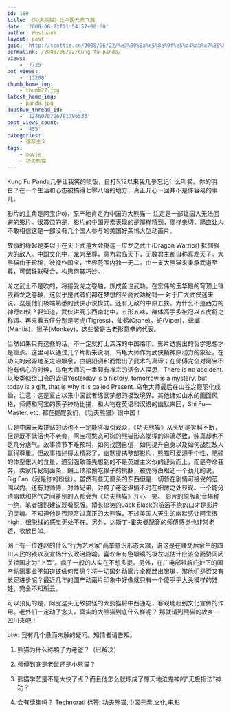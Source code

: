 ```yaml
---
id: 189
title: 《功夫熊猫》让中国元素飞舞
date: '2008-06-22T21:54:57+00:00'
author: Westbank
layout: post
guid: 'http://scottie.cn/2008/06/22/%e3%80%8a%e5%8a%9f%e5%a4%ab%e7%86%8a%e7%8c%ab%e3%80%8b%e8%ae%a9%e4%b8%ad%e5%9b%bd%e5%85%83%e7%b4%a0%e9%a3%9e%e8%88%9e/'
permalink: /2008/06/22/kung-fu-panda/
views:
    - '7725'
bot_views:
    - '13200'
thumb_home_img:
    - thumb27.jpg
latest_home_img:
    - panda.jpg
duoshuo_thread_id:
    - '1246078726781796533'
post_views_count:
    - '455'
categories:
    - 速写主义
tags:
    - movie
    - 功夫熊猫
---
```


Kung Fu Panda几乎让我笑的喷饭，自打5.12以来我几乎忘记什么叫笑。你的明白？在一个生活和心态被搞得七零八落的地方，真正开心一回并不是件容易的事儿。

影片的主角是阿宝(Po)，原产地肯定为中国的大熊猫— 注定是一部让国人无法回避的影片。很震惊的是，影片的中国元素表现的是那样精到，那样亲切，简直让人不敢相信这是一部没有几个国人参与的美国好莱坞大型动画片。

故事的缘起是类似于在天下武道大会挑选一位龙之武士(Dragon Warrior) 抵御强大的敌人。中国文化中，龙为至尊，意为君临天下，无数君主都自称真龙天子。大熊猫由于珍稀，被视作国宝，世界范围内独一无二。由一支大熊猫来秉承武道至尊，可谓珠联璧合，构思何其巧妙。

龙之武士不是吹的，将接受龙之卷轴，炼成盖世武功。在宏伟的玉华殿的穹顶上镶嵌着龙之卷轴，这似乎是武者们都在梦想的至高武功秘籍— 对于广大武侠迷来说，这是他们极端熟悉的武侠小说模式。还有无敌的中原五狭，为什么不是西方的神奇四侠？要知道，武侠讲究东西南北中，五形五味，群体高手多被冠以五虎将之称谓。再来看五侠分别是老虎(Tigress)，仙鹤(Crane)，蛇(Viper)，螳螂(Mantis)，猴子(Monkey)，这些皆是古老形意拳的代表。

当然如果只有这些的话，不一定就打上深深的中国烙印。影片透露出的哲学思想才是重点。这里可以通过几个片断来说明，乌龟大师作为武侠精神原动力的象征，在功夫的起源地圣之泪眼泉，由阴阳调和而悟出了武术的真谛；在师傅完全对阿宝不抱有信心的时候，乌龟大师的一番颇有禅宗的话令人深思，There is no accident. 以及类似绕口令的谚语Yesterday is a history, tomorrow is a mystery, but today is a gift, that is why it is called Present. 乌龟大师最后在山谷之巅羽化成仙，注意：这是亘古以来中国武者练武梦想的极致境界。其他诸如山水的画面风格，师傅和阿宝的筷子神功比拼，和人物在英语和汉语的幽默来回，Shi Fu—Master, etc. 都在提醒我们，《功夫熊猫》很中国！

只是中国元素拼贴的话也不一定能够吸引观众，《功夫熊猫》从头到尾笑料不断，但是既不低俗也不老套，阿宝将憨态可掬的熊猫形态发挥的淋漓尽致，纯真却也不乏几分痞气。故事情节不难预料，如何找回自信，如何提升自身以及如何战胜敌人赢得尊重。但故事描述得太精彩了，幽默提携整部影片，熊猫可爱源于个性，肥硕的体型偌大的食量，遇到强敌首先想到的不是英雄主义似的迎头而上，而是夺命狂奔，卖家传秘制面条，蹦上顶梁偷吃猴子的桃酥，被虎将白眼还一个劲儿的说，Big Fan（我是你的粉丝）。虽然有些无厘头的东西但是一切皆在剧情可接受的范围以内。还有对师傅，对师兄弟，对鸭子老爸温情不时在细微之处显现。一个能分清幽默和俗气之间差别的人都会为《功夫熊猫》开心一笑。
影片的原版配音堪称一绝，笔者强烈建议观看原版。擅长搞笑的Jack Black的滔滔不绝的口才是影片的灵魂。不知道他是否观赏过真正的大熊猫，不过美国人天生的幽默感让阿宝很high，很脱线的感觉无处不在。另外，达斯丁-霍夫曼配音的师傅感觉也非常老道，收放自如。

网上有一位姓赵的什么“行为艺术家”高举意识形态大旗，说这是在赚劫后余生的四川人民的钱以及宣扬什么政治隐喻。喜欢带有色眼镜的极左派估计应该全面赞同闭关锁国才为“上策”。疯子一般的人实在不想多提。另外，在广电部铁腕庇护下的国产动画事业不知道该做何反思？将一切国外动画片全都赶出银屏，那他们是否又有长足进步呢？最近几年的国产动画片印象中好像就只有一个傻乎乎大头模样的娃娃，完全不知所云。

可以预见的是，阿宝这头无敌搞怪的大熊猫将中西通吃，客观地起到文化宣传的作用。老外们一定动了念头，真实的大熊猫到底什么样呢？ 那就请到熊猫的故乡— 四川来吧！

btw: 我有几个悬而未解的疑问。知情者请告知。

1) 熊猫为什么称鸭子为老爸？（已解决）

2) 师傅到底是老鼠还是小熊猫？

3) 熊猫学艺是不是太快了点？而且他怎么就炼成了惊天地泣鬼神的“无极指法”神功？

4) 会有续集吗？
Technorati 标签: 功夫熊猫,中国元素,文化,电影